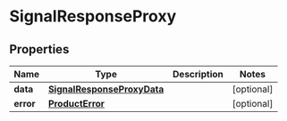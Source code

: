 

# SignalResponseProxy


## Properties

| Name | Type | Description | Notes |
|------------ | ------------- | ------------- | -------------|
|**data** | [**SignalResponseProxyData**](SignalResponseProxyData.md) |  |  [optional] |
|**error** | [**ProductError**](ProductError.md) |  |  [optional] |



